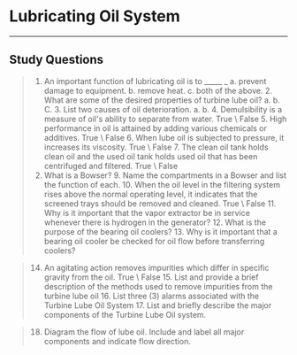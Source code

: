 # Lubricating Oil System

---
## Study Questions

>1. An important function of lubricating oil is to _____ _ a. prevent damage to equipment. b. remove heat. c. both of the above. 2. What are some of the desired properties of turbine lube oil? a. b. C. 3. List two causes of oil deterioration. a. b. 4. Demulsibility is a measure of oil's ability to separate from water. True \ False 5. High performance in oil is attained by adding various chemicals or additives. True \ False 6. When lube oil is subjected to pressure, it increases its viscosity. True \ False 7. The clean oil tank holds clean oil and the used oil tank holds used oil that has been centrifuged and filtered. True \ False
>8. What is a Bowser? 9. Name the compartments in a Bowser and list the function of each. 10. When the oil level in the filtering system rises above the normal operating level, it indicates that the screened trays should be removed and cleaned. True \ False 11. Why is it important that the vapor extractor be in service whenever there is hydrogen in the generator? 12. What is the purpose of the bearing oil coolers? 13. Why is it important that a bearing oil cooler be checked for oil flow before transferring coolers?

>14. An agitating action removes impurities which differ in specific gravity from the oil. True \ False 15. List and provide a brief description of the methods used to remove impurities from the turbine lube oil 16. List three (3) alarms associated with the Turbine Lube Oil System 17. List and briefly describe the major components of the Turbine Lube Oil system.

>18. Diagram the flow of lube oil. Include and label all major components and indicate flow direction.